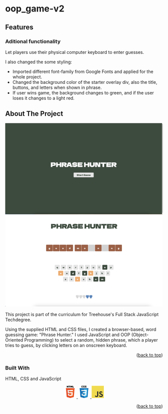 # oop_game-v2

<!-- FEATURES -->

## Features

### Aditional functionality

Let players use their physical computer keyboard to enter guesses.

I also changed the some styling:
- Imported different font-family from Google Fonts and applied for the whole project.
- Changed the background color of the starter overlay div, also the title, buttons, and letters when shown in phrase. 
- If user wins game, the background changes to green, and if the user loses it changes to a light red.


<!-- ABOUT THE PROJECT -->

## About The Project

![Product screenshot](<Screenshot 2023-10-02 at 4.08.58 PM.png>)
![Product screenshot](<Screenshot 2023-10-02 at 4.09.56 PM.png>)

This project is part of the curriculum for Treehouse's Full Stack JavaScript Techdegree.

Using the supplied HTML and CSS files, I created a browser-based, word guessing game: "Phrase Hunter." I used JavaScript and OOP (Object-Oriented Programming) to select a random, hidden phrase, which a player tries to guess, by clicking letters on an onscreen keyboard.


<p align="right">(<a href="#readme-top">back to top</a>)</p>

<!-- BUILT WITH -->

### Built With

HTML, CSS and JavaScript

<p align="center"> <a href="https://www.w3.org/html/" target="_blank" rel="noreferrer"> <img src="https://raw.githubusercontent.com/devicons/devicon/master/icons/html5/html5-original-wordmark.svg" alt="html5" width="40" height="40"/> </a> <a href="https://www.w3schools.com/css/" target="_blank" rel="noreferrer"> <img src="https://raw.githubusercontent.com/devicons/devicon/master/icons/css3/css3-original-wordmark.svg" alt="css3" width="40" height="40"/> </a> <a href="https://developer.mozilla.org/en-US/docs/Web/JavaScript" target="_blank" rel="noreferrer"> <img src="https://raw.githubusercontent.com/devicons/devicon/master/icons/javascript/javascript-original.svg" alt="javascript" width="40" height="40"/> </a></p>

<p align="right">(<a href="#readme-top">back to top</a>)</p>